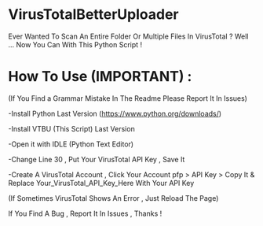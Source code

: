 # VirusTotalBetterUploader
Ever Wanted To Scan An Entire Folder Or Multiple Files In VirusTotal ? Well ... Now You Can With This Python Script !

# How To Use (IMPORTANT) :
(If You Find a Grammar Mistake In The Readme Please Report It In Issues)

-Install Python Last Version (https://www.python.org/downloads/)

-Install VTBU (This Script) Last Version

-Open it with IDLE (Python Text Editor)

-Change Line 30 , Put Your VirusTotal API Key , Save It

-Create A VirusTotal Account , Click Your Account pfp > API Key > Copy It & Replace Your_VirusTotal_API_Key_Here With Your API Key

(If Sometimes VirusTotal Shows An Error , Just Reload The Page)

If You Find A Bug , Report It In Issues , Thanks !
